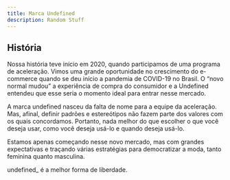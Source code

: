 ```yaml
---
title: Marca Undefined
description: Random Stuff
---
```


## História

Nossa história teve início em 2020, quando participamos de uma programa de aceleração. Vimos uma grande oportunidade no crescimento do e-commerce quando se deu início a pandemia de COVID-19 no Brasil. O “novo normal mudou” a experiência de compra do consumidor e a Undefined entendeu que esse seria o momento ideal para entrar nesse mercado.

A marca undefined nasceu da falta de nome para a equipe da aceleração. Mas, afinal, definir padrões e estereótipos não fazem parte dos valores com os quais concordamos. Portanto, nada melhor do que escolher o que você deseja usar, como você deseja usá-lo e quando deseja usá-lo.

Estamos apenas começando nesse novo mercado, mas com grandes expectativas e traçando várias estratégias para democratizar a moda, tanto feminina quanto masculina.

undefined\_ é a melhor forma de liberdade.
